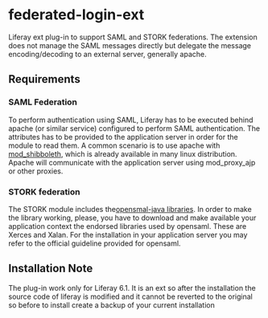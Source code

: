 # federated-login-ext

Liferay ext plug-in to support SAML and STORK federations. The
extension does not manage the SAML messages directly but delegate the
message encoding/decoding to an external server, generally apache.

## Requirements

### SAML Federation

To perform authentication using SAML, Liferay has to be executed
behind apache (or similar service) configured to perform SAML
authentication. The attributes has to be provided to the application
server in order for the module to read them. A common scenario is to
use apache with [mod_shibboleth](https://shibboleth.net/products/),
which is already available in many linux distribution. Apache will
communicate with the application server using mod_proxy_ajp or other
proxies.

### STORK federation

The STORK module includes the[opensmal-java
libraries](https://shibboleth.net/products/). In order to make the
library working, please, you have to download and make available your
application context the endorsed libraries used by opensaml.  These
are Xerces and Xalan. For the installation in your application server
you may refer to the official guideline provided for opensaml.



## Installation Note


The plug-in work only for Liferay 6.1. It is an ext so after the installation the source code of liferay is modified and it cannot be reverted to the original so before to install create a backup of your current installation

